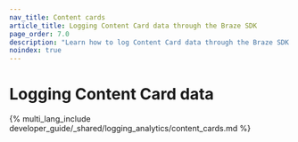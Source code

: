 ```yaml
---
nav_title: Content cards
article_title: Logging Content Card data through the Braze SDK
page_order: 7.0
description: "Learn how to log Content Card data through the Braze SDK."
noindex: true
---
```


# Logging Content Card data

{% multi_lang_include developer_guide/_shared/logging_analytics/content_cards.md %}
